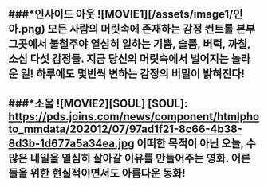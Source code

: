 ###*인사이드 아웃
![MOVIE1][/assets/image1/인아.png)
모든 사람의 머릿속에 존재하는 감정 컨트롤 본부 그곳에서 불철주야 열심히 일하는 기쁨, 슬픔, 버럭, 까칠, 소심 다섯 감정들. 지금 당신의 머릿속에서 벌어지는 놀라운 일! 하루에도 몇번씩 변하는 감정의 비밀이 밝혀진다!
---
###*소울
![MOVIE2][SOUL]
[SOUL]:
https://pds.joins.com/news/component/htmlphoto_mmdata/202012/07/97ad1f21-8c66-4b38-8d3b-1d677a5a34ea.jpg
어떠한 목적이 아닌 오늘, 수 많은 내일을 열심히 살아갈 이유를 만들어주는 영화. 어른들을 위한 현실적이면서도 아름다운 동화!
---

